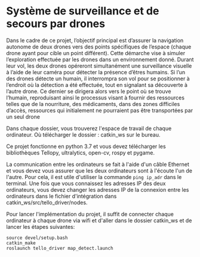 # Système de surveillance et de secours par drones

Dans le cadre de ce projet, l’objectif principal est d’assurer la navigation autonome de deux drones vers des points spécifiques de l’espace (chaque drone ayant pour cible un point différent). Cette démarche vise à simuler l’exploration effectuée par les drones dans un environnement donné. Durant leur vol, les deux drones opéreront simultanément une surveillance visuelle à l’aide de leur caméra pour détecter la présence d’êtres humains. Si l’un des drones détecte un humain, il interrompra son vol pour se positionner à l’endroit où la détection a été effectuée, tout en signalant sa découverte à l’autre drone. Ce dernier se dirigera alors vers le point où se trouve l’humain, reproduisant ainsi le processus visant à fournir des ressources telles que de la nourriture, des médicaments, dans des zones difficiles d’accès, ressources qui initialement ne pourraient pas être transportées par un seul drone

Dans chaque dossier, vous trouverez l'espace de travail de chaque ordinateur. Où télécharger le dossier : catkin_ws sur le bureau.

Ce projet fonctionne en python 3.7 et vous devez télécharger les bibliothèques Tellopy, ultralytics, open-cv, rospy et pygame.

La communication entre les ordinateurs se fait à l'aide d'un câble Ethernet et vous devez vous assurer que les deux ordinateurs sont à l'écoute l'un de l'autre. Pour cela, il est utile d'utiliser la commande ```ping ip_adr``` dans le terminal. Une fois que vous connaissez les adresses IP des deux ordinateurs, vous devez changer les adresses IP de la connexion entre les ordinateurs dans le fichier d'intégration dans catkin_ws/src/tello_driver/nodes.

Pour lancer l'implémentation du projet, il suffit de connecter chaque ordinateur à chaque drone via wifi et d'aller dans le dossier catkin_ws et de lancer les étapes suivantes:
```
source devel/setup.bash
catkin_make
roslaunch tello_driver map_detect.launch
```

